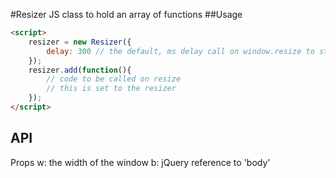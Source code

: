 #Resizer
JS class to hold an array of functions
##Usage
``` html
<script>
	resizer = new Resizer({
		delay: 300 // the default, ms delay call on window.resize to stop functions firing to often
	});
	resizer.add(function(){
		// code to be called on resize
		// this is set to the resizer
	});
</script>
```
## API
Props
w: the width of the window
b: jQuery reference to 'body'